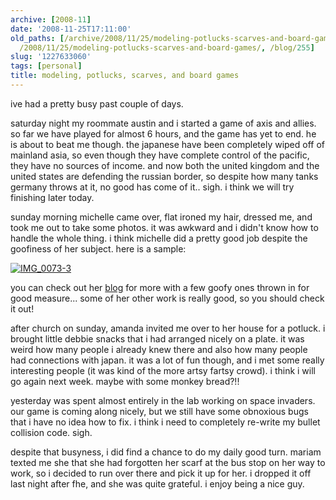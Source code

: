 ```yaml
---
archive: [2008-11]
date: '2008-11-25T17:11:00'
old_paths: [/archive/2008/11/25/modeling-potlucks-scarves-and-board-games.html, /wp/2008/11/25/modeling-potlucks-scarves-and-board-games/,
  /2008/11/25/modeling-potlucks-scarves-and-board-games/, /blog/255]
slug: '1227633060'
tags: [personal]
title: modeling, potlucks, scarves, and board games
---
```


ive had a pretty busy past couple of days.

saturday night my roommate austin and i started a game of axis and allies.
so far we have played for almost 6 hours, and the game has yet to end. he
is about to beat me though. the japanese have been completely wiped off of
mainland asia, so even though they have complete control of the pacific,
they have no sources of income. and now both the united kingdom and the
united states are defending the russian border, so despite how many tanks
germany throws at it, no good has come of it.. sigh. i think we will try
finishing later today.

sunday morning michelle came over, flat ironed my hair, dressed me, and
took me out to take some photos. it was awkward and i didn't know how to
handle the whole thing. i think michelle did a pretty good job despite the
goofiness of her subject. here is a sample:

[![IMG_0073-3][1]][2]

you can check out her [blog][3] for more with a few goofy ones thrown in
for good measure... some of her other work is really good, so you should
check it out!

after church on sunday, amanda invited me over to her house for a potluck.
i brought little debbie snacks that i had arranged nicely on a plate. it
was weird how many people i already knew there and also how many people
had connections with japan. it was a lot of fun though, and i met some
really interesting people (it was kind of the more artsy fartsy crowd).
i think i will go again next week. maybe with some monkey bread?!!

yesterday was spent almost entirely in the lab working on space invaders.
our game is coming along nicely, but we still have some obnoxious bugs
that i have no idea how to fix. i think i need to completely re-write my
bullet collision code. sigh.

despite that busyness, i did find a chance to do my daily good turn.
mariam texted me she that she had forgotten her scarf at the bus stop on
her way to work, so i decided to run over there and pick it up for her.
i dropped it off last night after fhe, and she was quite grateful. i enjoy
being a nice guy.

[1]: http://farm4.static.flickr.com/3248/3058093498_6fcf351955.jpg
[2]: http://www.flickr.com/photos/29712025@N05/3058093498/ (IMG_0073-3 by subwaydashboard, on Flickr)
[3]: http://thecuriousincidentofmichelle.blogspot.com/2008/11/ryan.html


